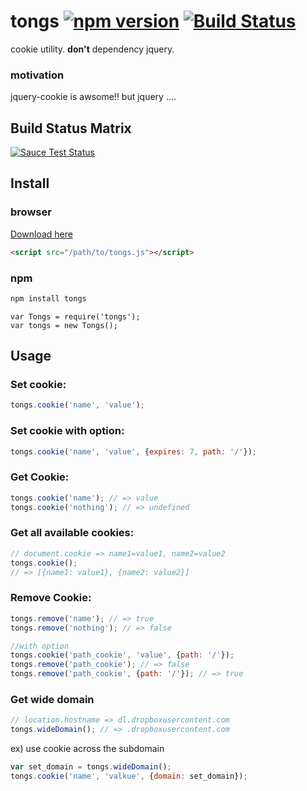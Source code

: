 tongs [![npm version](https://badge.fury.io/js/tongs.svg)](http://badge.fury.io/js/tongs) [![Build Status](https://travis-ci.org/niwaringo/tongs.svg?branch=master)](https://travis-ci.org/niwaringo/tongs)
===========================================================================================================================================================================================================

cookie utility. **don't** dependency jquery.

### motivation

jquery-cookie is awsome!! but jquery ....

Build Status Matrix
-------------------

[![Sauce Test Status](https://saucelabs.com/browser-matrix/niwaringo_tongs.svg)](https://saucelabs.com/u/niwaringo_tongs)

Install
-------

### browser

[Download here](https://raw.githubusercontent.com/niwaringo/tongs/master/browser/tongs.js)

```html
<script src="/path/to/tongs.js"></script>
```

### npm

```javascript
npm install tongs
```

```
var Tongs = require('tongs');
var tongs = new Tongs();
```

Usage
-----

### Set cookie:

```javascript
tongs.cookie('name', 'value');
```

### Set cookie with option:

```javascript
tongs.cookie('name', 'value', {expires: 7, path: '/'});
```

### Get Cookie:

```javascript
tongs.cookie('name'); // => value
tongs.cookie('nothing'); // => undefined
```

### Get all available cookies:

```javascript
// document.cookie => name1=value1, name2=value2
tongs.cookie();
// => [{name1: value1}, {name2: value2}]
```

### Remove Cookie:

```javascript
tongs.remove('name'); // => true
tongs.remove('nothing'); // => false

//with option
tongs.cookie('path_cookie', 'value', {path: '/'});
tongs.remove('path_cookie'); // => false
tongs.remove('path_cookie', {path: '/'}); // => true
```

### Get wide domain

```javascript
// location.hostname => dl.dropboxusercontent.com
tongs.wideDomain(); // => .dropboxusercontent.com
```

ex) use cookie across the subdomain

```javascript
var set_domain = tongs.wideDomain();
tongs.cookie('name', 'valkue', {domain: set_domain});
```
